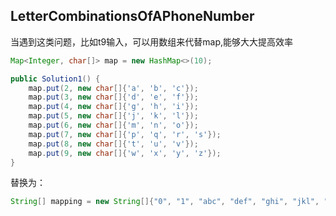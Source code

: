## LetterCombinationsOfAPhoneNumber

当遇到这类问题，比如t9输入，可以用数组来代替map,能够大大提高效率


```Java
Map<Integer, char[]> map = new HashMap<>(10);

public Solution1() {
    map.put(2, new char[]{'a', 'b', 'c'});
    map.put(3, new char[]{'d', 'e', 'f'});
    map.put(4, new char[]{'g', 'h', 'i'});
    map.put(5, new char[]{'j', 'k', 'l'});
    map.put(6, new char[]{'m', 'n', 'o'});
    map.put(7, new char[]{'p', 'q', 'r', 's'});
    map.put(8, new char[]{'t', 'u', 'v'});
    map.put(9, new char[]{'w', 'x', 'y', 'z'});
}
```

替换为：

```Java
String[] mapping = new String[]{"0", "1", "abc", "def", "ghi", "jkl", "mno", "pqrs", "tuv", "wxyz"};
```
